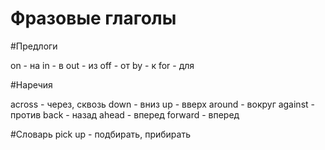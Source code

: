# Фразовые глаголы
#Предлоги

on - на
in - в
out - из
off - от
by - к
for - для

#Наречия

across -  через, сквозь
down - вниз
up - вверх
around - вокруг
against - против
back - назад
ahead - вперед
forward - вперед

#Словарь
pick up - подбирать, прибирать
